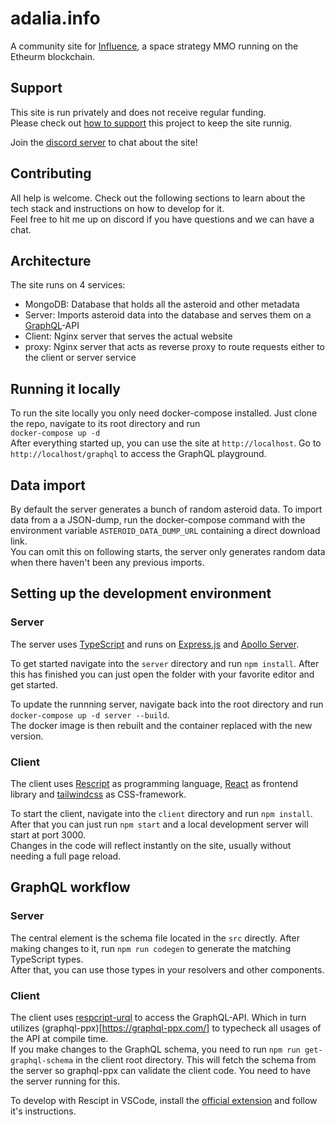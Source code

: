# adalia.info
A community site for [Influence](https://www.influenceth.io/), a space strategy MMO running on the Etheurm blockchain.

## Support
This site is run privately and does not receive regular funding.  
Please check out [how to support](https://adalia.info/support) this project to keep the site runnig.

Join the [discord server](https://discord.gg/XynYK5yCQy) to chat about the site!

## Contributing
All help is welcome. Check out the following sections to learn about the tech stack and instructions on how to develop for it.  
Feel free to hit me up on discord if you have questions and we can have a chat.

## Architecture
The site runs on 4 services:
 * MongoDB: Database that holds all the asteroid and other metadata
 * Server: Imports asteroid data into the database and serves them on a [GraphQL](https://graphql.org/)-API
 * Client: Nginx server that serves the actual website
 * proxy: Nginx server that acts as reverse proxy to route requests either to the client or server service
 
## Running it locally
To run the site locally you only need docker-compose installed. Just clone the repo, navigate to its root directory and run  
`docker-compose up -d`  
After everything started up, you can use the site at `http://localhost`. Go to `http://localhost/graphql` to access the GraphQL playground.
 
## Data import
By default the server generates a bunch of random asteroid data.
To import data from a a JSON-dump, run the docker-compose command with the environment variable `ASTEROID_DATA_DUMP_URL` containing a direct download link.  
You can omit this on following starts, the server only generates random data when there haven't been any previous imports.

## Setting up the development environment

### Server
The server uses [TypeScript](https://www.typescriptlang.org/) and runs on [Express.js](https://expressjs.com/) and [Apollo Server](https://www.apollographql.com/docs/apollo-server/v2/).

To get started navigate into the `server` directory and run `npm install`.
After this has finished you can just open the folder with your favorite editor and get started.

To update the runnning server, navigate back into the root directory and run  
`docker-compose up -d server --build`.  
The docker image is then rebuilt and the container replaced with the new version.

### Client
The client uses [Rescript](https://rescript-lang.org/) as programming language, [React](https://reactjs.org/) as frontend library and [tailwindcss](https://tailwindcss.com/) as CSS-framework.

To start the client, navigate into the `client` directory and run `npm install`.  
After that you can just run `npm start` and a local development server will start at port 3000.  
Changes in the code will reflect instantly on the site, usually without needing a full page reload.

## GraphQL workflow

### Server
The central element is the schema file located in the `src` directly.
After making changes to it, run `npm run codegen` to generate the matching TypeScript types.  
After that, you can use those types in your resolvers and other components.

### Client
The client uses [respcript-urql](https://github.com/FormidableLabs/rescript-urql) to access the GraphQL-API.
Which in turn utilizes (graphql-ppx)[https://graphql-ppx.com/] to typecheck all usages of the API at compile time.  
If you make changes to the GraphQL schema, you need to run `npm run get-graphql-schema` in the client root directory.
This will fetch the schema from the server so graphql-ppx can validate the client code. You need to have the server running for this.

To develop with Rescipt in VSCode, install the [official extension](https://marketplace.visualstudio.com/items?itemName=chenglou92.rescript-vscode) and follow it's instructions.
